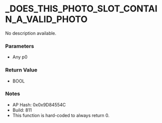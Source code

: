 # _DOES_THIS_PHOTO_SLOT_CONTAIN_A_VALID_PHOTO

No description available.

### Parameters
* Any p0

### Return Value
* BOOL

### Notes
* AP Hash: 0x0x9D84554C
* Build: 811
* This function is hard-coded to always return 0.

